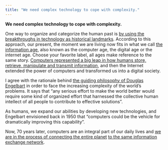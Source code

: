 ```yaml
---
title: "We need complex technology to cope with complexity."
---
```

**We need complex technology to cope with complexity.**

One way to organize and categorize the human past is [by using the breakthroughs in technology as historical landmarks](https://en.wikipedia.org/wiki/List_of_time_periods#Technology_periods). According to this approach, our present, the moment we are living now fits in what we call [the information age](202003091230), also known as the computer age, the digital age or the internet age. Choose your favorite label, all ages make reference to the same story. [Computers represented a big leap in how humans store, retrieve, manipulate and transmit information](202003091231), and then the Internet extended the power of computers and transformed us into a digital society.

I agree with the rationale behind [the guiding philosophy of Douglas Engelbart](202003091232) in order to face the increasing complexity of the world’s problems. It says that “any serious effort to make the world better would require some kind of organized effort that harnessed the collective human intellect of all people to contribute to effective solutions”.

As humans, we expand our abilities by developing new technologies, and Engelbart envisioned back in 1950 that “computers could be the vehicle for dramatically improving this capability”.

Now, 70 years later, computers are an integral part of our daily lives and [we are in the process of connecting the entire planet](202003091233) [to the same information exchange network](202003091234).